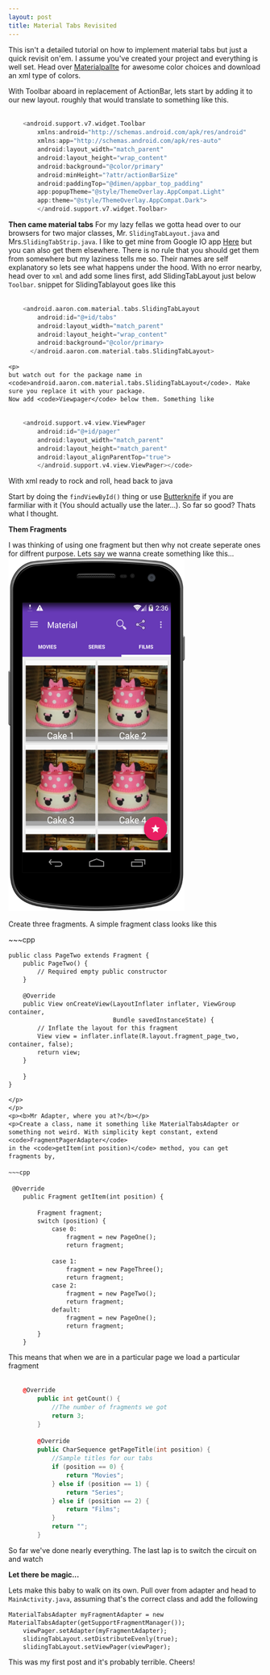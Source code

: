 ```yaml
---
layout: post
title: Material Tabs Revisited
---
```

This isn't a detailed tutorial on how to implement material tabs but just a quick revisit on'em. 
I assume you've created your project and everything is well set. Head over <a href="http://www.materialpalette.com/">Materialpallte</a> for awesome color choices and download an xml type of colors.

<p>With Toolbar aboard in replacement of ActionBar, lets start by adding it to our new layout. roughly that would translate to something like this.</p>

~~~cpp

    <android.support.v7.widget.Toolbar 
        xmlns:android="http://schemas.android.com/apk/res/android"
        xmlns:app="http://schemas.android.com/apk/res-auto"
        android:layout_width="match_parent"
        android:layout_height="wrap_content"
        android:background="@color/primary"
        android:minHeight="?attr/actionBarSize" 
        android:paddingTop="@dimen/appbar_top_padding"
        app:popupTheme="@style/ThemeOverlay.AppCompat.Light"
        app:theme="@style/ThemeOverlay.AppCompat.Dark">
        </android.support.v7.widget.Toolbar>
~~~

<b>Then came material tabs</b>
    For my lazy fellas we gotta head over to our browsers for two major classes, Mr. <code>SlidingTabLayout.java</code> and Mrs.<code>SlidingTabStrip.java</code>.
    I like to get mine from Google IO app <a href="https://github.com/google/iosched/tree/master/android/src/main/java/com/google/samples/apps/iosched/ui/widget">Here</a> but you can also get them elsewhere. There is no rule that you should get them from somewhere but my laziness tells me so. 
    Their names are self explanatory so lets see what happens under the hood.
    With no error nearby, head over to <code>xml</code> and add some lines
    first, add SlidingTabLayout just below <code>Toolbar</code>. snippet for SlidingTablayout goes like this

~~~cpp

    <android.aaron.com.material.tabs.SlidingTabLayout
        android:id="@+id/tabs"
        android:layout_width="match_parent"
        android:layout_height="wrap_content"
        android:background="@color/primary>
      </android.aaron.com.material.tabs.SlidingTabLayout>

~~~
	<p>
    but watch out for the package name in <code>android.aaron.com.material.tabs.SlidingTabLayout</code>. Make sure you replace it with your package.
    Now add <code>Viewpager</code> below them. Something like
   </p>

~~~cpp 

    <android.support.v4.view.ViewPager
        android:id="@+id/pager"
        android:layout_width="match_parent"
        android:layout_height="match_parent"
        android:layout_alignParentTop="true">
        </android.support.v4.view.ViewPager></code>
~~~

<p>With xml ready to rock and roll, head back to java</p>
<p>Start by doing the <code>findViewById()</code> thing or use <a href="http://jakewharton.github.io/butterknife/">Butterknife</a> if you are farmiliar with it (You should actually use the later...). So far so good? Thats what I thought.</p>

<p><strong>Them Fragments</strong></p>

<p>I was thinking of using one fragment but then why not create seperate ones for diffrent purpose. Lets say we wanna create something like this... 
<img src="public/images/tabs.png" height="700px" width="350px">
<p>Create three fragments. A simple fragment class looks like this
</p>
~~~cpp

    public class PageTwo extends Fragment {
        public PageTwo() {
            // Required empty public constructor
        }

        @Override
        public View onCreateView(LayoutInflater inflater, ViewGroup container,
                                 Bundle savedInstanceState) {
            // Inflate the layout for this fragment
            View view = inflater.inflate(R.layout.fragment_page_two, container, false);
            return view;
        }

        }
    }

~~~
</p>
</p>
<p><b>Mr Adapter, where you at?</b></p>
<p>Create a class, name it something like MaterialTabsAdapter or something not weird. With simplicity kept constant, extend <code>FragmentPagerAdapter</code>
in the <code>getItem(int position)</code> method, you can get fragments by,

~~~cpp

 @Override
    public Fragment getItem(int position) {
      
        Fragment fragment;
        switch (position) {
            case 0:
                fragment = new PageOne();
                return fragment;

            case 1:
                fragment = new PageThree();
                return fragment;
            case 2:
                fragment = new PageTwo();
                return fragment;
            default:
                fragment = new PageOne();
                return fragment;
        }
    }
~~~
<p>This means that when we are in a particular page we load a particular fragment</p>
<p>

~~~cpp

    @Override
        public int getCount() {
            //The number of fragments we got
            return 3;
        }

        @Override
        public CharSequence getPageTitle(int position) {
            //Sample titles for our tabs
            if (position == 0) {
                return "Movies";
            } else if (position == 1) {
                return "Series";
            } else if (position == 2) {
                return "Films";
            }
            return "";
        }
~~~
</p>
<p>So far we've done nearly everything. The last lap is to switch the circuit on and watch</p>
<p><strong>Let there be magic...</strong></p>
<p>
Lets make this baby to walk on its own.
	Pull over from adapter and head to <code>MainActivity.java</code>, assuming that's the correct class and add the following</p>
<pre><code>MaterialTabsAdapter myFragmentAdapter = new MaterialTabsAdapter(getSupportFragmentManager());   
	viewPager.setAdapter(myFragmentAdapter);
	slidingTabLayout.setDistributeEvenly(true);
	slidingTabLayout.setViewPager(viewPager);
</code></pre>
<p>
	This was my first post and it's probably terrible. Cheers!
</p>

